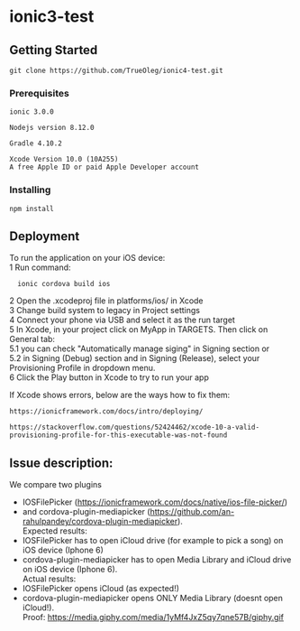 # ionic3-test  

## Getting Started
```
git clone https://github.com/TrueOleg/ionic4-test.git
```
### Prerequisites
```
ionic 3.0.0
```

```
Nodejs version 8.12.0
```

```
Gradle 4.10.2
```

```
Xcode Version 10.0 (10A255)
A free Apple ID or paid Apple Developer account
```
### Installing

```
npm install
```


## Deployment

To run the application on your iOS device:  
  1 Run command:
  ```
    ionic cordova build ios
  ```
  2 Open the .xcodeproj file in platforms/ios/ in Xcode  
  3 Change build system to legacy in Project settings  
  4 Connect your phone via USB and select it as the run target  
  5 In Xcode, in your project click on MyApp in TARGETS. Then click on General tab:  
  5.1 you can check "Automatically manage siging" in Signing section or  
  5.2 in Signing (Debug) section and in Signing (Release), select your Provisioning Profile in dropdown menu.  
  6 Click the Play button in Xcode to try to run your app  

If Xcode shows errors, below are the ways how to fix them:   
```
https://ionicframework.com/docs/intro/deploying/
```
```
https://stackoverflow.com/questions/52424462/xcode-10-a-valid-provisioning-profile-for-this-executable-was-not-found
```

## Issue description:
  We compare two plugins  
  - IOSFilePicker (https://ionicframework.com/docs/native/ios-file-picker/)  
  - and cordova-plugin-mediapicker (https://github.com/an-rahulpandey/cordova-plugin-mediapicker).  
  Expected results:  
  - IOSFilePicker has to open iCloud drive (for example to pick a song) on iOS device (Iphone 6)  
  - cordova-plugin-mediapicker has to open Media Library and iCloud drive on iOS device (Iphone 6).  
  Actual results:  
  - IOSFilePicker opens iCloud (as expected!)  
  - cordova-plugin-mediapicker opens ONLY Media Library (doesnt open iCloud!).  
  Proof: https://media.giphy.com/media/1yMf4JxZ5qy7qne57B/giphy.gif  
